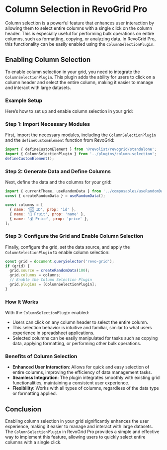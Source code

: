 # Column Selection in RevoGrid Pro

Column selection is a powerful feature that enhances user interaction by allowing them to select entire columns with a single click on the column header. This is especially useful for performing bulk operations on entire columns, such as formatting, copying, or analyzing data. In RevoGrid Pro, this functionality can be easily enabled using the `ColumnSelectionPlugin`.

## Enabling Column Selection

To enable column selection in your grid, you need to integrate the `ColumnSelectionPlugin`. This plugin adds the ability for users to click on a column header and select the entire column, making it easier to manage and interact with large datasets.

### Example Setup

Here’s how to set up and enable column selection in your grid:

### Step 1: Import Necessary Modules

First, import the necessary modules, including the `ColumnSelectionPlugin` and the `defineCustomElement` function from RevoGrid:

```javascript
import { defineCustomElement } from '@revolist/revogrid/standalone';
import { ColumnSelectionPlugin } from '../plugins/column-selection';
defineCustomElement();
```

### Step 2: Generate Data and Define Columns

Next, define the data and the columns for your grid:

```javascript
import { currentTheme, useRandomData } from '../composables/useRandomData';
const { createRandomData } = useRandomData();

const columns = [
  { name: '🆔 ID', prop: 'id' },
  { name: '🍎 Fruit', prop: 'name' },
  { name: '💰 Price', prop: 'price' },
];
```

### Step 3: Configure the Grid and Enable Column Selection

Finally, configure the grid, set the data source, and apply the `ColumnSelectionPlugin` to enable column selection:

```javascript
const grid = document.querySelector('revo-grid');
if (grid) {
  grid.source = createRandomData(100);
  grid.columns = columns;
  // Enable the Column Selection Plugin
  grid.plugins = [ColumnSelectionPlugin];
}
```

### How It Works

With the `ColumnSelectionPlugin` enabled:

- Users can click on any column header to select the entire column.
- This selection behavior is intuitive and familiar, similar to what users experience in spreadsheet applications.
- Selected columns can be easily manipulated for tasks such as copying data, applying formatting, or performing other bulk operations.

### Benefits of Column Selection

- **Enhanced User Interaction**: Allows for quick and easy selection of entire columns, improving the efficiency of data management tasks.
- **Seamless Integration**: The plugin integrates smoothly with existing grid functionalities, maintaining a consistent user experience.
- **Flexibility**: Works with all types of columns, regardless of the data type or formatting applied.

## Conclusion

Enabling column selection in your grid significantly enhances the user experience, making it easier to manage and interact with large datasets. The `ColumnSelectionPlugin` in RevoGrid Pro provides a simple and effective way to implement this feature, allowing users to quickly select entire columns with a single click.
